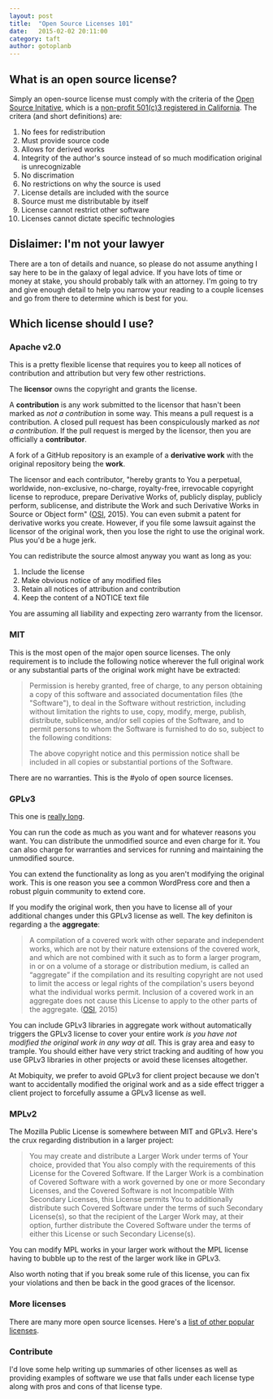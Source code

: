 ```yaml
---
layout: post
title:  "Open Source Licenses 101"
date:   2015-02-02 20:11:00
category: taft
author: gotoplanb
---
```


## What is an open source license?

Simply an open-source license must comply with the criteria of the [Open Source Initative](http://opensource.org/osd), which is a [non-profit 501(c)3 registered in California](http://opensource.org/about). The critera (and short definitions) are:

1. No fees for redistribution
2. Must provide source code
3. Allows for derived works
4. Integrity of the author's source instead of so much modification original is unrecognizable
5. No discrimation
6. No restrictions on why the source is used
7. License details are included with the source
8. Source must me distributable by itself
9. License cannot restrict other software
10. Licenses cannot dictate specific technologies

## Dislaimer: I'm not your lawyer

There are a ton of details and nuance, so please do not assume anything I say here to be in the galaxy of legal advice. If you have lots of time or money at stake, you should probably talk with an attorney. I'm going to try and give enough detail to help you narrow your reading to a couple licenses and go from there to determine which is best for you.

## Which license should I use?

### Apache v2.0 

This is a pretty flexible license that requires you to keep all notices of contribution and attribution but very few other restrictions.

The **licensor** owns the copyright and grants the license.

A **contribution** is any work submitted to the licensor that hasn't been marked as _not a contribution_ in some way. This means a pull request is a contribution. A closed pull request has been conspiculously marked as _not a contribution_. If the pull request is merged by the licensor, then you are officially a **contributor**.

A fork of a GitHub repository is an example of a **derivative work** with the original repository being the **work**.

The licensor and each contributor, "hereby grants to You a perpetual, worldwide, non-exclusive, no-charge, royalty-free, irrevocable copyright license to reproduce, prepare Derivative Works of, publicly display, publicly perform, sublicense, and distribute the Work and such Derivative Works in Source or Object form" ([OSI](http://opensource.org/licenses/Apache-2.0), 2015). You can even submit a patent for derivative works you create. However, if you file some lawsuit against the licensor of the original work, then you lose the right to use the original work. Plus you'd be a huge jerk. 

You can redistribute the source almost anyway you want as long as you:

1. Include the license
2. Make obvious notice of any modified files
3. Retain all notices of attribution and contribution
4. Keep the content of a NOTICE text file

You are assuming all liability and expecting zero warranty from the licensor. 

### MIT

This is the most open of the major open source licenses. The only requirement is to include the following notice wherever the full original work or any substantial parts of the original work might have be extracted:

> Permission is hereby granted, free of charge, to any person obtaining a copy of this software and associated documentation files (the "Software"), to deal in the Software without restriction, including without limitation the rights to use, copy, modify, merge, publish, distribute, sublicense, and/or sell
copies of the Software, and to permit persons to whom the Software is furnished to do so, subject to the following conditions:
>
> The above copyright notice and this permission notice shall be included in all copies or substantial portions of the Software.

There are no warranties. This is the #yolo of open source licenses.

### GPLv3

This one is [really long](http://opensource.org/licenses/GPL-3.0). 

You can run the code as much as you want and for whatever reasons you want. You can distribute the unmodified source and even charge for it. You can also charge for warranties and services for running and maintaining the unmodified source. 

You can extend the functionality as long as you aren't modifying the original work. This is one reason you see a common WordPress core and then a robust plguin community to extend core. 

If you modify the original work, then you have to license all of your additional changes under this GPLv3 license as well. The key definiton is regarding a the **aggregate**:

> A compilation of a covered work with other separate and independent works, which are not by their nature extensions of the covered work, and which are not combined with it such as to form a larger program, in or on a volume of a storage or distribution medium, is called an “aggregate” if the compilation and its resulting copyright are not used to limit the access or legal rights of the compilation's users beyond what the individual works permit. Inclusion of a covered work in an aggregate does not cause this License to apply to the other parts of the aggregate. ([OSI](http://opensource.org/licenses/GPL-3.0), 2015)

You can include GPLv3 libraries in aggregate work without automatically triggers the GPLv3 license to cover your entire work _is you have not modified the original work in any way at all_. This is gray area and easy to trample. You should either have very strict tracking and auditing of how you use GPLv3 libraries in other projects or avoid these licenses altogether. 

At Mobiquity, we prefer to avoid GPLv3 for client project because we don't want to accidentally modified the original work and as a side effect trigger a client project to forcefully assume a GPLv3 license as well.

### MPLv2

The Mozilla Public License is somewhere between MIT and GPLv3. Here's the crux regarding distribution in a larger project:

> You may create and distribute a Larger Work under terms of Your choice, provided that You also comply with the requirements of this License for the Covered Software. If the Larger Work is a combination of Covered Software with a work governed by one or more Secondary Licenses, and the Covered Software is not Incompatible With Secondary Licenses, this License permits You to additionally distribute such Covered Software under the terms of such Secondary License(s), so that the recipient of the Larger Work may, at their option, further distribute the Covered Software under the terms of either this License or such Secondary License(s).

You can modify MPL works in your larger work without the MPL license having to bubble up to the rest of the larger work like in GPLv3.

Also worth noting that if you break some rule of this license, you can fix your violations and then be back in the good graces of the licensor. 

### More licenses

There are many more open source licenses. Here's a [list of other popular licenses](http://opensource.org/licenses/).

### Contribute

I'd love some help writing up summaries of other licenses as well as providing examples of software we use that falls under each license type along with pros and cons of that license type.